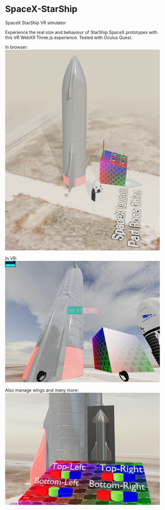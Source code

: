 # SpaceX-StarShip
SpaceX StarShip VR simulator

Experience the real size and behaviour of StarShip SpaceX prototypes with this VR WebXR Three.js experience.
Tested with Oculus Quest.

In browser:
![Image of SpaceX StarShip VR](https://github.com/elricdog/SpaceX-StarShip/blob/main/media/screenshot002.png)

In VR:
![Image of SpaceX StarShip VR](https://github.com/elricdog/SpaceX-StarShip/blob/main/media/screenshot001.png)

Also manage wings and many more:
![Image of SpaceX StarShip VR](https://github.com/elricdog/SpaceX-StarShip/blob/main/media/screenshot003.png)
